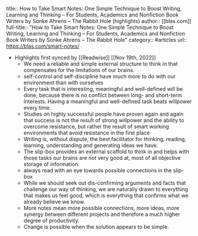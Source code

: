 title:: How to Take Smart Notes: One Simple Technique to Boost Writing, Learning and Thinking – For Students, Academics and Nonfiction Book Writers by Sonke Ahrens – The Rabbit Hole (highlights)
author:: [[blas.com]]
full-title:: "How to Take Smart Notes: One Simple Technique to Boost Writing, Learning and Thinking – For Students, Academics and Nonfiction Book Writers by Sonke Ahrens – The Rabbit Hole"
category:: #articles
url:: https://blas.com/smart-notes/

- Highlights first synced by [[Readwise]] [[Nov 19th, 2022]]
	- We need a reliable and simple external structure to think in that compensates for the limitations of our brains.
	- self-control and self-discipline have much more to do with our environment than with ourselves
	- Every task that is interesting, meaningful and well-defined will be done, because there is no conflict between long- and short-term interests. Having a meaningful and well-defined task beats willpower every time.
	- Studies on highly successful people have proven again and again that success is not the result of strong willpower and the ability to overcome resistance, but rather the result of smart working environments that avoid resistance in the first place
	- Writing is, without dispute, the best facilitator for thinking, reading, learning, understanding and generating ideas we have.
	- The slip-box provides an external scaffold to think in and helps with those tasks our brains are not very good at, most of all objective storage of information.
	- always read with an eye towards possible connections in the slip-box
	- While we should seek out dis-confirming arguments and facts that challenge our way of thinking, we are naturally drawn to everything that makes us feel good, which is everything that confirms what we already believe we know.
	- More notes mean more possible connections, more ideas, more synergy between different projects and therefore a much higher degree of productivity.
	- Change is possible when the solution appears to be simple.